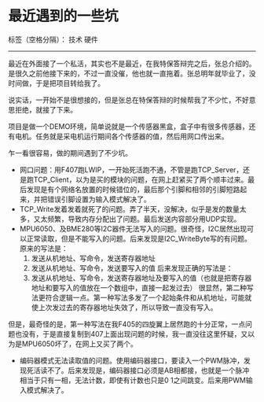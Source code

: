 ﻿# 最近遇到的一些坑

标签（空格分隔）： 技术 硬件

---

最近在外面接了一个私活，其实也不是最近，在我特保答辩完之后，张总介绍的。是很久之前他接下来的，不过一直没催，他也就一直拖着。张总明年就毕业了，没时间做，于是把项目转给我了。

说实话，一开始不是很想接的，但是张总在特保答辩的时候帮我了不少忙，不好意思拒绝，就接了下来。

项目是做一个DEMO环境，简单说就是一个传感器黑盒，盒子中有很多传感器，还有电机。任务就是采电机运行期间各个传感器的值，然后用网口传出来。

乍一看很容易，做的期间遇到了不少坑。

- 网口问题：用F407跑LWIP，一开始死活跑不通，不管是跑TCP_Server，还是跑TCP_Client，以为是买的模块的问题，在网上赶紧买了两个顺丰过来。最后发现是有个网络名放置的时候错位的，最后那个引脚和相邻的引脚短路起来，并把错误引脚设置为输入模式解决了。
- TCP_Write发着发着就死了的问题。弄了半天，没解决，似乎是发的数量太多，又太频繁，导致内存分配出了问题。最后发送内容部分用UDP实现。
- MPU6050、及BME280等I2C器件无法写入的问题。很奇怪，I2C居然出现可以正常读取，但是不能写入的问题。后来发现是I2C_WriteByte写的有问题。原来的写法是：
    1. 发送从机地址、写命令，发送寄存器地址
    2. 发送从机地址、写命令，发送要写入的值
后来发现正确的写法是：
    1. 发送从机地址、写命令，发送寄存器地址及要写入的值（也就是把寄存器地址和要写入的值放在一个数组中，直接一起发过去）
很显然，第二种写法更符合逻辑一点。第一种写法多发了一个起始条件和从机地址，可能就使上次发过去的寄存器地址失效了，所以导致一直没有写入。

但是，最奇怪的是，第一种写法在我F405的四旋翼上居然跑的十分正常，一点问题也没有，于是直接复制到407上面出现问题的时候，我一直没往这里怀疑，又以为是MPU6050坏了，在网上又买了两个。

- 编码器模式无法读取值的问题。使用编码器接口，要读入一个PWM脉冲，发现死活读不了。后来发现是，编码器接口必须是AB相都接，也就是一个脉冲相当于只有一相，无法计数，即使有计数也只是0 1之间跳变。后来用PWM输入模式解决了。






